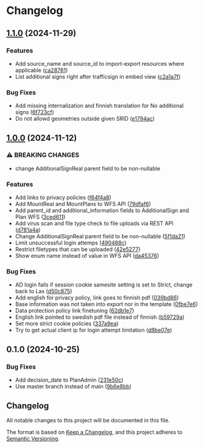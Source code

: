 # Changelog

## [1.1.0](https://github.com/City-of-Helsinki/city-infrastructure-platform/compare/city-infrastructure-platform-v1.0.0...city-infrastructure-platform-v1.1.0) (2024-11-29)


### Features

* Add source_name and source_id to import-export resources where applicable ([ca28781](https://github.com/City-of-Helsinki/city-infrastructure-platform/commit/ca28781ee8a61bdc3e1303f9c553735611061038))
* List additional signs right after trafficsign in embed view ([c2a1a7f](https://github.com/City-of-Helsinki/city-infrastructure-platform/commit/c2a1a7f08cc875f9edcc44780cb3df280783d1d7))


### Bug Fixes

* Add missing internalization and finnish translation for No additional signs ([6f723cf](https://github.com/City-of-Helsinki/city-infrastructure-platform/commit/6f723cf42a671a1911f7a6286227dbfa0371b0ba))
* Do not allowd geometries outside given SRID ([e1794ac](https://github.com/City-of-Helsinki/city-infrastructure-platform/commit/e1794ac026f52db688ca2a2d3fe9c39092ae8741))

## [1.0.0](https://github.com/City-of-Helsinki/city-infrastructure-platform/compare/city-infrastructure-platform-v0.1.0...city-infrastructure-platform-v1.0.0) (2024-11-12)


### ⚠ BREAKING CHANGES

* change AdditionalSignReal parent field to be non-nullable

### Features

* Add links to privacy policies ([f64f4a8](https://github.com/City-of-Helsinki/city-infrastructure-platform/commit/f64f4a815d052a8464e1e0fe33adc98e54264dbd))
* Add MountReal and MountPlans to WFS API ([79dfaf6](https://github.com/City-of-Helsinki/city-infrastructure-platform/commit/79dfaf6cf032362d0e770fa65f68f14176280eda))
* Add parent_id and additional_information fields to AdditionalSign and Plan WFS ([3ced611](https://github.com/City-of-Helsinki/city-infrastructure-platform/commit/3ced611555f9b898a9a39d21608813de23aa2808))
* Add virus scan and file type check to file uploads via REST API ([d781a4a](https://github.com/City-of-Helsinki/city-infrastructure-platform/commit/d781a4a3527920c14e34c62899242b72db86294a))
* Change AdditionalSignReal parent field to be non-nullable ([5f1da21](https://github.com/City-of-Helsinki/city-infrastructure-platform/commit/5f1da21e2c02b1f73389582e1cc22d5f2dd012ab))
* Limit unsuccessful login attemps ([490488c](https://github.com/City-of-Helsinki/city-infrastructure-platform/commit/490488cf8b63e7c8dc0d3b2cf4c94d2875bfa4b8))
* Restrict filetypes that can be uploaded ([42e5277](https://github.com/City-of-Helsinki/city-infrastructure-platform/commit/42e5277b9e667487bc7dbe53a0242d0ec14e8bb5))
* Show enum name instead of value in WFS API ([da45376](https://github.com/City-of-Helsinki/city-infrastructure-platform/commit/da4537657982ac17059da0bf170a694f301f8a75))


### Bug Fixes

* AD login fails if session cookie samesite setting is set to Strict, change back to Lax ([d50c875](https://github.com/City-of-Helsinki/city-infrastructure-platform/commit/d50c875e160557e4b68826a691232bdad81710dd))
* Add english for privacy policy, link goes to finnish pdf ([039bd86](https://github.com/City-of-Helsinki/city-infrastructure-platform/commit/039bd8607f52003f2766111e7da4b88fde19eb61))
* Base information was not taken into export nor in the template ([0fbe7e6](https://github.com/City-of-Helsinki/city-infrastructure-platform/commit/0fbe7e6329cdbb37ea262b3eed3408a07484af56))
* Data protection policy link finetuning ([62db1e7](https://github.com/City-of-Helsinki/city-infrastructure-platform/commit/62db1e7b4bb09a856da846a2ebb6baeb72f0ade6))
* English link pointed to swedish pdf file instead of finnish ([b59729a](https://github.com/City-of-Helsinki/city-infrastructure-platform/commit/b59729a217a47452cc0d77a1c758b9bf7424ba7b))
* Set more strict cookie policies ([337a9ea](https://github.com/City-of-Helsinki/city-infrastructure-platform/commit/337a9eafce486996057fca6f53c5eccd369faad6))
* Try to get actual client ip for login attempt limitation ([d8be07e](https://github.com/City-of-Helsinki/city-infrastructure-platform/commit/d8be07e540d57d244a18d66bf16a462324f40f43))

## 0.1.0 (2024-10-25)


### Bug Fixes

* Add decision_date to PlanAdmin ([231e50c](https://github.com/City-of-Helsinki/city-infrastructure-platform/commit/231e50cba92029e76b7d9b6a440903abf90b8f9a))
* Use master branch instead of main ([9b6e8bb](https://github.com/City-of-Helsinki/city-infrastructure-platform/commit/9b6e8bb4252abf524cb97be1c4d629fa0c755905))

## Changelog

All notable changes to this project will be documented in this file.

The format is based on [Keep a Changelog](https://keepachangelog.com/en/1.0.0/),
and this project adheres to [Semantic Versioning](https://semver.org/spec/v2.0.0.html).
